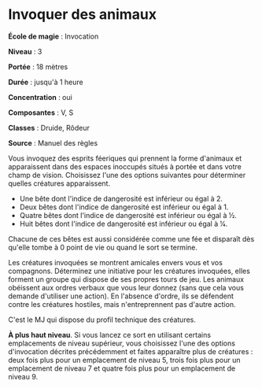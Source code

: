 # Invoquer des animaux

**École de magie** : Invocation

**Niveau** : 3

**Portée** : 18 mètres

**Durée** : jusqu'à 1 heure

**Concentration** : oui

**Composantes** : V, S

**Classes** : Druide, Rôdeur

**Source** : Manuel des règles

Vous invoquez des esprits féeriques qui prennent la forme d'animaux et apparaissent dans des espaces inoccupés situés à portée et dans votre champ de vision. Choisissez l'une des options suivantes pour déterminer quelles créatures apparaissent.
* Une bête dont l'indice de dangerosité est inférieur ou égal à 2.
* Deux bêtes dont l'indice de dangerosité est inférieur ou égal à 1.
* Quatre bêtes dont l'indice de dangerosité est inférieur ou égal à 1⁄2.
* Huit bêtes dont l'indice de dangerosité est inférieur ou égal à 1⁄4.

Chacune de ces bêtes est aussi considérée comme une fée et disparaît dès qu'elle tombe à 0 point de vie ou quand le sort se termine.

Les créatures invoquées se montrent amicales envers vous et vos compagnons. Déterminez une initiative pour les créatures invoquées, elles forment un groupe qui dispose de ses propres tours de jeu. Les animaux obéissent aux ordres verbaux que vous leur donnez (sans que cela vous demande d'utiliser une action). En l'absence d'ordre, ils se défendent contre les créatures hostiles, mais n'entreprennent pas d'autre action.

C'est le MJ qui dispose du profil technique des créatures.

**À plus haut niveau**. Si vous lancez ce sort en utilisant certains emplacements de niveau supérieur, vous choisissez l'une des options d'invocation décrites précédemment et faites apparaître plus de créatures : deux fois plus pour un emplacement de niveau 5, trois fois plus pour un emplacement de niveau 7 et quatre fois plus pour un emplacement de niveau 9.
